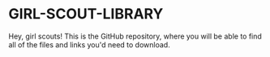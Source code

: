 # GIRL-SCOUT-LIBRARY
Hey, girl scouts! This is the GitHub repository, where you will be able to find all of the files and links you'd need to download.
